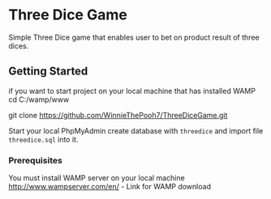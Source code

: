 # Three Dice Game

Simple Three Dice game that enables user to bet on product result of three dices.

## Getting Started

if you want to start project on your local machine that has installed WAMP
cd C:/wamp/www

git clone https://github.com/WinnieThePooh7/ThreeDiceGame.git 

Start your local PhpMyAdmin create database with `threedice` and import file `threedice.sql` into it.

### Prerequisites

You must install WAMP server on your local machine
http://www.wampserver.com/en/ - Link for WAMP download





